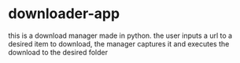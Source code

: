 # downloader-app
this is a download manager made in python.
the user inputs a url to a desired item to download, the manager captures it and executes the download to the desired folder
